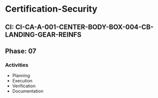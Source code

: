 # Certification-Security

## CI: CI-CA-A-001-CENTER-BODY-BOX-004-CB-LANDING-GEAR-REINFS
## Phase: 07

### Activities
- Planning
- Execution
- Verification
- Documentation
